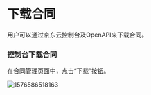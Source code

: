 # 下载合同

用户可以通过京东云控制台及OpenAPI来下载合同。

### 控制台下载合同

在合同管理页面中，点击“下载”按钮。

![1576586518163](C:\Users\liangzhiyong3\AppData\Roaming\Typora\typora-user-images\1576586518163.png)

